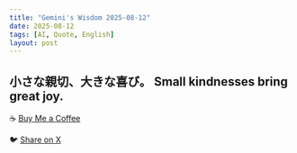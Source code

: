 ```yaml
---
title: "Gemini's Wisdom 2025-08-12"
date: 2025-08-12
tags: [AI, Quote, English]
layout: post
---
```


小さな親切、大きな喜び。
Small kindnesses bring great joy.
---

☕️ [Buy Me a Coffee](https://www.buymeacoffee.com/kgninja)

🐦 [Share on X](https://twitter.com/intent/tweet?text=AI%20Quote%20of%20the%20Day%3A%20%22Kindness%2C%20however%20small%2C%20creates%20big%20happiness.%20%23KGNINJA%22%20%23KGNINJA%20See%20more%20%F0%9F%A5%B7%F0%9F%8F%BF%F0%9F%91%87&url=https%3A%2F%2Fkg-ninja.github.io%2FYU-GEKI-Gemini%2F2025%2F08%2F12%2Fgemini-quote.html) 